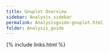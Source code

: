 ```yaml
---
title: Gnuplot Overview
sidebar: Analysis_sidebar
permalink: Analysisguide-gnuplot.html
folder: Analysis_guide
---
```


<link rel="stylesheet" href="css/theme-purple.css">

{% include links.html %}
